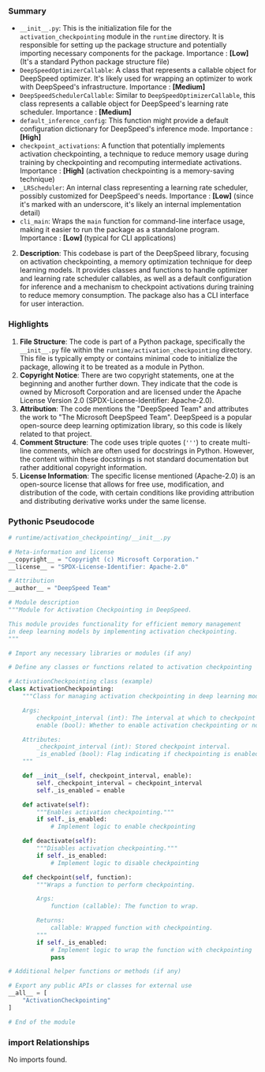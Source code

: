 

### Summary



* `__init__.py`: This is the initialization file for the `activation_checkpointing` module in the `runtime` directory. It is responsible for setting up the package structure and potentially importing necessary components for the package. Importance : **[Low]** (It's a standard Python package structure file)
* `DeepSpeedOptimizerCallable`: A class that represents a callable object for DeepSpeed optimizer. It's likely used for wrapping an optimizer to work with DeepSpeed's infrastructure. Importance : **[Medium]**
* `DeepSpeedSchedulerCallable`: Similar to `DeepSpeedOptimizerCallable`, this class represents a callable object for DeepSpeed's learning rate scheduler. Importance : **[Medium]**
* `default_inference_config`: This function might provide a default configuration dictionary for DeepSpeed's inference mode. Importance : **[High]**
* `checkpoint_activations`: A function that potentially implements activation checkpointing, a technique to reduce memory usage during training by checkpointing and recomputing intermediate activations. Importance : **[High]** (activation checkpointing is a memory-saving technique)
* `_LRScheduler`: An internal class representing a learning rate scheduler, possibly customized for DeepSpeed's needs. Importance : **[Low]** (since it's marked with an underscore, it's likely an internal implementation detail)
* `cli_main`: Wraps the `main` function for command-line interface usage, making it easier to run the package as a standalone program. Importance : **[Low]** (typical for CLI applications)

2. **Description**: This codebase is part of the DeepSpeed library, focusing on activation checkpointing, a memory optimization technique for deep learning models. It provides classes and functions to handle optimizer and learning rate scheduler callables, as well as a default configuration for inference and a mechanism to checkpoint activations during training to reduce memory consumption. The package also has a CLI interface for user interaction.

### Highlights



1. **File Structure**: The code is part of a Python package, specifically the `__init__.py` file within the `runtime/activation_checkpointing` directory. This file is typically empty or contains minimal code to initialize the package, allowing it to be treated as a module in Python.
2. **Copyright Notice**: There are two copyright statements, one at the beginning and another further down. They indicate that the code is owned by Microsoft Corporation and are licensed under the Apache License Version 2.0 (SPDX-License-Identifier: Apache-2.0).
3. **Attribution**: The code mentions the "DeepSpeed Team" and attributes the work to "The Microsoft DeepSpeed Team". DeepSpeed is a popular open-source deep learning optimization library, so this code is likely related to that project.
4. **Comment Structure**: The code uses triple quotes (`'''`) to create multi-line comments, which are often used for docstrings in Python. However, the content within these docstrings is not standard documentation but rather additional copyright information.
5. **License Information**: The specific license mentioned (Apache-2.0) is an open-source license that allows for free use, modification, and distribution of the code, with certain conditions like providing attribution and distributing derivative works under the same license.

### Pythonic Pseudocode

```python
# runtime/activation_checkpointing/__init__.py

# Meta-information and license
__copyright__ = "Copyright (c) Microsoft Corporation."
__license__ = "SPDX-License-Identifier: Apache-2.0"

# Attribution
__author__ = "DeepSpeed Team"

# Module description
"""Module for Activation Checkpointing in DeepSpeed.

This module provides functionality for efficient memory management
in deep learning models by implementing activation checkpointing.
"""

# Import any necessary libraries or modules (if any)

# Define any classes or functions related to activation checkpointing

# ActivationCheckpointing class (example)
class ActivationCheckpointing:
    """Class for managing activation checkpointing in deep learning models.

    Args:
        checkpoint_interval (int): The interval at which to checkpoint activations.
        enable (bool): Whether to enable activation checkpointing or not.

    Attributes:
        _checkpoint_interval (int): Stored checkpoint interval.
        _is_enabled (bool): Flag indicating if checkpointing is enabled.
    """

    def __init__(self, checkpoint_interval, enable):
        self._checkpoint_interval = checkpoint_interval
        self._is_enabled = enable

    def activate(self):
        """Enables activation checkpointing."""
        if self._is_enabled:
            # Implement logic to enable checkpointing

    def deactivate(self):
        """Disables activation checkpointing."""
        if self._is_enabled:
            # Implement logic to disable checkpointing

    def checkpoint(self, function):
        """Wraps a function to perform checkpointing.

        Args:
            function (callable): The function to wrap.

        Returns:
            callable: Wrapped function with checkpointing.
        """
        if self._is_enabled:
            # Implement logic to wrap the function with checkpointing
            pass

# Additional helper functions or methods (if any)

# Export any public APIs or classes for external use
__all__ = [
    "ActivationCheckpointing"
]

# End of the module
```


### import Relationships

No imports found.